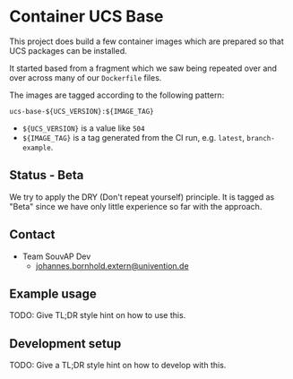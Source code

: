# Container UCS Base

This project does build a few container images which are prepared so that UCS
packages can be installed.

It started based from a fragment which we saw being repeated over and over
across many of our `Dockerfile` files.

The images are tagged according to the following pattern:

```
ucs-base-${UCS_VERSION}:${IMAGE_TAG}
```

- `${UCS_VERSION}` is a value like `504`
- `${IMAGE_TAG}` is a tag generated from the CI run, e.g. `latest`, `branch-example`.



## Status - Beta

We try to apply the DRY (Don't repeat yourself) principle. It is tagged as
"Beta" since we have only little experience so far with the approach.


## Contact

- Team SouvAP Dev
  - <johannes.bornhold.extern@univention.de>


## Example usage

TODO: Give TL;DR style hint on how to use this.


## Development setup

TODO: Give a TL;DR style hint on how to develop with this.
